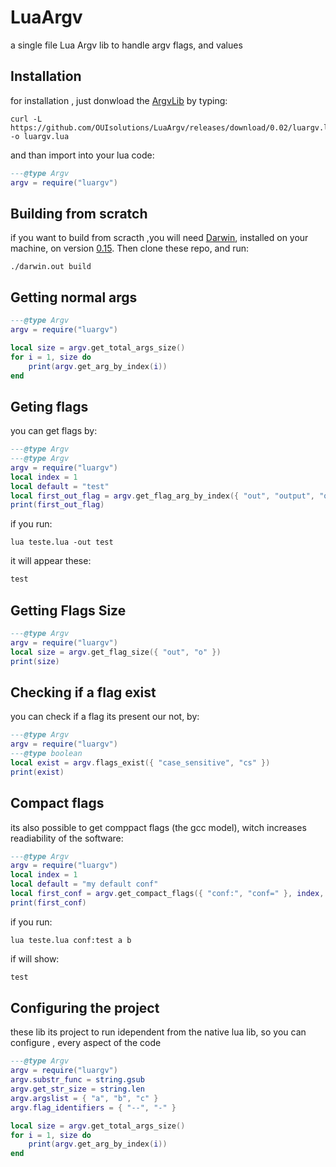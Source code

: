 # LuaArgv
a single file Lua Argv lib to handle argv flags, and values

## Installation
for installation , just donwload the [ArgvLib](https://github.com/OUIsolutions/LuaArgv/releases/download/0.02/luargv.lua)
by typing:
```shell
curl -L https://github.com/OUIsolutions/LuaArgv/releases/download/0.02/luargv.lua -o luargv.lua
```
and than import into your lua code:
```lua
---@type Argv
argv = require("luargv")

```
## Building from scratch
if you want to build from scracth ,you will need [Darwin](https://github.com/OUIsolutions/Darwin),
installed on your machine, on version [0.15](https://github.com/OUIsolutions/Darwin/releases/tag/0.015).
Then clone these repo, and run:
```shell
./darwin.out build
```

## Getting  normal args
```lua
---@type Argv
argv = require("luargv")

local size = argv.get_total_args_size()
for i = 1, size do
    print(argv.get_arg_by_index(i))
end
```

## Geting flags
you can get flags by:
```lua
---@type Argv
---@type Argv
argv = require("luargv")
local index = 1
local default = "test"
local first_out_flag = argv.get_flag_arg_by_index({ "out", "output", "o" }, index, default)
print(first_out_flag)
```
if you run:
```shell
lua teste.lua -out test
```
it will appear these:
```txt
test
```

## Getting Flags Size
```lua
---@type Argv
argv = require("luargv")
local size = argv.get_flag_size({ "out", "o" })
print(size)
```

## Checking if a flag exist
you can check if a flag its present our not, by:
```lua
---@type Argv
argv = require("luargv")
---@type boolean
local exist = argv.flags_exist({ "case_sensitive", "cs" })
print(exist)
```

## Compact flags
its also possible to get comppact flags (the gcc model), witch increases
readiability of the software:

```lua
---@type Argv
argv = require("luargv")
local index = 1
local default = "my default conf"
local first_conf = argv.get_compact_flags({ "conf:", "conf=" }, index, default)
print(first_conf)
```
if you run:
```shell
lua teste.lua conf:test a b
```
if will show:
```txt
test
```

## Configuring the project
these lib its project to run idependent from the native lua lib, so you
can configure , every aspect of the code

```lua
---@type Argv
argv = require("luargv")
argv.substr_func = string.gsub
argv.get_str_size = string.len
argv.argslist = { "a", "b", "c" }
argv.flag_identifiers = { "--", "-" }

local size = argv.get_total_args_size()
for i = 1, size do
    print(argv.get_arg_by_index(i))
end

```
